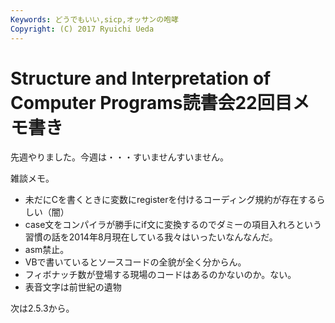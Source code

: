 ```yaml
---
Keywords: どうでもいい,sicp,オッサンの咆哮
Copyright: (C) 2017 Ryuichi Ueda
---
```


# Structure and Interpretation of Computer Programs読書会22回目メモ書き
先週やりました。今週は・・・すいませんすいません。

雑談メモ。

<ul>
 <li>未だにCを書くときに変数にregisterを付けるコーディング規約が存在するらしい（闇）</li>
 <li>case文をコンパイラが勝手にif文に変換するのでダミーの項目入れろという習慣の話を2014年8月現在している我々はいったいなんなんだ。</li>
 <li>asm禁止。</li>
 <li>VBで書いているとソースコードの全貌が全く分からん。</li>
 <li>フィボナッチ数が登場する現場のコードはあるのかないのか。ない。</li>
 <li>表音文字は前世紀の遺物</li>
</ul>


次は2.5.3から。
